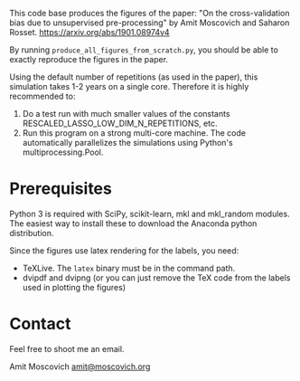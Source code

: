 This code base produces the figures of the paper:
    "On the cross-validation bias due to unsupervised pre-processing" by Amit Moscovich and Saharon Rosset.
https://arxiv.org/abs/1901.08974v4

By running `produce_all_figures_from_scratch.py`, you should be able to exactly reproduce the figures in the paper.

Using the default number of repetitions (as used in the paper), this simulation takes 1-2 years on a single core. Therefore it is highly recommended to:
1. Do a test run with much smaller values of the constants RESCALED_LASSO_LOW_DIM_N_REPETITIONS, etc.
1. Run this program on a strong multi-core machine. The code automatically parallelizes the simulations using Python's multiprocessing.Pool.

# Prerequisites

Python 3 is required with SciPy, scikit-learn, mkl and mkl_random modules.
The easiest way to install these to download the Anaconda python distribution.

Since the figures use latex rendering for the labels, you need:
* TeXLive. The `latex` binary must be in the command path.
* dvipdf and dvipng
(or you can just remove the TeX code from the labels used in plotting the figures)

# Contact

Feel free to shoot me an email.

Amit Moscovich
amit@moscovich.org
